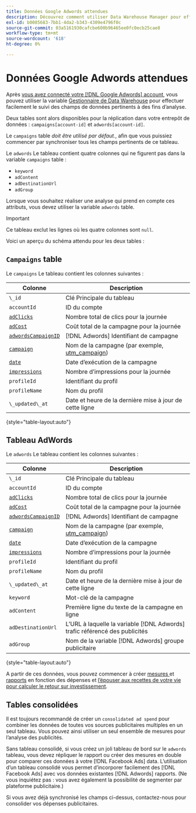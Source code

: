 ```yaml
---
title: Données Google Adwords attendues
description: Découvrez comment utiliser Data Warehouse Manager pour effectuer facilement le suivi des champs de données pertinents à des fins d’analyse.
exl-id: b0085683-7bb1-4da2-b343-4309e4796f0c
source-git-commit: 03a5161930cafcbe600b96465ee0fc0ecb25cae8
workflow-type: tm+mt
source-wordcount: '618'
ht-degree: 0%

---
```


# Données Google Adwords attendues

Après [vous avez connecté votre [!DNL Google Adwords] account](../integrations/google-adwords.md), vous pouvez utiliser la variable [Gestionnaire de Data Warehouse](../../data-warehouse-mgr/tour-dwm.md) pour effectuer facilement le suivi des champs de données pertinents à des fins d’analyse.

Deux tables sont alors disponibles pour la réplication dans votre entrepôt de données : `campaigns[account-id]` et `adwords[account-id]`.

Le `campaigns` table *doit être utilisé par défaut.*, afin que vous puissiez commencer par synchroniser tous les champs pertinents de ce tableau.

Le `adwords` Le tableau contient quatre colonnes qui ne figurent pas dans la variable `campaigns` table :

* `keyword`
* `adContent`
* `adDestinationUrl`
* `adGroup`

Lorsque vous souhaitez réaliser une analyse qui prend en compte ces attributs, vous devez utiliser la variable `adwords` table.

>[!IMPORTANT]
>
>Ce tableau exclut les lignes où les quatre colonnes sont `null`.

Voici un aperçu du schéma attendu pour les deux tables :

## `Campaigns` table

Le `campaigns` Le tableau contient les colonnes suivantes :

| **Colonne** | **Description** |
|-----|-----|
| `\_id` | Clé Principale du tableau |
| `accountId` | ID du compte |
| [`adClicks`](https://developers.google.com/analytics/devguides/reporting/core/dimsmets#view=detail&amp;group=adwords&amp;jump=ga_adclicks) | Nombre total de clics pour la journée |
| [`adCost`](https://developers.google.com/analytics/devguides/reporting/core/dimsmets#view=detail&amp;group=adwords&amp;jump=ga_adcost) | Coût total de la campagne pour la journée |
| [`adwordsCampaignID`](https://developers.google.com/analytics/devguides/reporting/core/dimsmets#view=detail&amp;group=adwords&amp;jump=ga_adwordscampaignid) | [!DNL Adwords] Identifiant de campagne |
| [`campaign`](https://developers.google.com/analytics/devguides/reporting/core/dimsmets#view=detail&amp;group=traffic_sources&amp;jump=ga_campaign) | Nom de la campagne (par exemple, [utm\_campaign](https://support.google.com/analytics/answer/1033867?hl=en)) |
| [`date`](https://developers.google.com/analytics/devguides/reporting/core/dimsmets#view=detail&amp;group=time&amp;jump=ga_date) | Date d’exécution de la campagne |
| [`impressions`](https://developers.google.com/analytics/devguides/reporting/core/dimsmets#view=detail&amp;group=adwords&amp;jump=ga_impressions) | Nombre d’impressions pour la journée |
| `profileId` | Identifiant du profil |
| `profileName` | Nom du profil |
| `\_updated\_at` | Date et heure de la dernière mise à jour de cette ligne |

{style=&quot;table-layout:auto&quot;}

## Tableau AdWords

Le `adwords` Le tableau contient les colonnes suivantes :

| **Colonne** | **Description** |
|-----|-----|
| `\_id` | Clé Principale du tableau |
| `accountId` | ID du compte |
| [`adClicks`](https://developers.google.com/analytics/devguides/reporting/core/dimsmets#view=detail&amp;group=adwords&amp;jump=ga_adclicks) | Nombre total de clics pour la journée |
| [`adCost`](https://developers.google.com/analytics/devguides/reporting/core/dimsmets#view=detail&amp;group=adwords&amp;jump=ga_adcost) | Coût total de la campagne pour la journée |
| [`adwordsCampaignID`](https://developers.google.com/analytics/devguides/reporting/core/dimsmets#view=detail&amp;group=adwords&amp;jump=ga_adwordscampaignid) | [!DNL Adwords] Identifiant de campagne |
| [`campaign`](https://developers.google.com/analytics/devguides/reporting/core/dimsmets#view=detail&amp;group=traffic_sources&amp;jump=ga_campaign) | Nom de la campagne (par exemple, [utm\_campaign](https://support.google.com/analytics/answer/1033867?hl=en)) |
| [`date`](https://developers.google.com/analytics/devguides/reporting/core/dimsmets#view=detail&amp;group=time&amp;jump=ga_date) | Date d’exécution de la campagne |
| [`impressions`](https://developers.google.com/analytics/devguides/reporting/core/dimsmets#view=detail&amp;group=adwords&amp;jump=ga_impressions) | Nombre d’impressions pour la journée |
| `profileId` | Identifiant du profil |
| `profileName` | Nom du profil |
| `\_updated\_at` | Date et heure de la dernière mise à jour de cette ligne |
| `keyword` | Mot-clé de la campagne |
| `adContent` | Première ligne du texte de la campagne en ligne |
| `adDestinationUrl` | L’URL à laquelle la variable [!DNL Adwords] trafic référencé des publicités |
| `adGroup` | Nom de la variable [!DNL Adwords] groupe publicitaire |

{style=&quot;table-layout:auto&quot;}

A partir de ces données, vous pouvez commencer à créer [mesures ](../../../data-user/reports/ess-manage-data-metrics.md) et [rapports](../../../tutorials/using-visual-report-builder.md) en fonction des dépenses et [l’épouser aux recettes de votre vie pour calculer le retour sur investissement](../../analysis/roi-ad-camp.md).

## Tables consolidées

Il est toujours recommandé de créer un `consolidated ad spend` pour combiner les données de toutes vos sources publicitaires multiples en un seul tableau. Vous pouvez ainsi utiliser un seul ensemble de mesures pour l’analyse des publicités.

Sans tableau consolidé, si vous créez un joli tableau de bord sur le `adwords` tableau, vous devez répliquer le rapport ou créer des mesures en double pour comparer ces données à votre [!DNL Facebook Ads] data. L’utilisation d’un tableau consolidé vous permet d’incorporer facilement des [!DNL Facebook Ads] avec vos données existantes [!DNL Adwords] rapports. (Ne vous inquiétez pas : vous avez également la possibilité de segmenter par plateforme publicitaire.)

Si vous avez déjà synchronisé les champs ci-dessus, contactez-nous pour consolider vos dépenses publicitaires.
